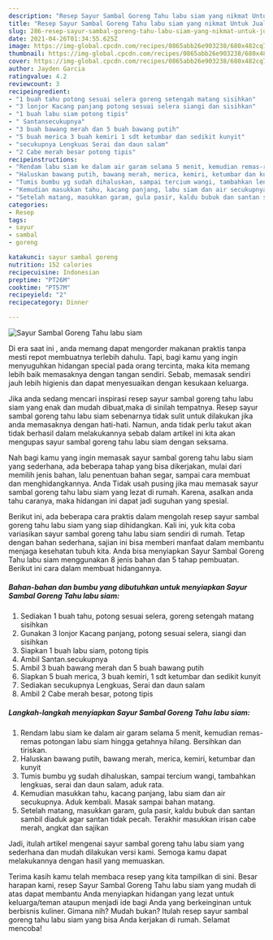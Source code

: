 ```yaml
---
description: "Resep Sayur Sambal Goreng Tahu labu siam yang nikmat Untuk Jualan"
title: "Resep Sayur Sambal Goreng Tahu labu siam yang nikmat Untuk Jualan"
slug: 286-resep-sayur-sambal-goreng-tahu-labu-siam-yang-nikmat-untuk-jualan
date: 2021-04-26T01:34:55.625Z
image: https://img-global.cpcdn.com/recipes/0865abb26e903238/680x482cq70/sayur-sambal-goreng-tahu-labu-siam-foto-resep-utama.jpg
thumbnail: https://img-global.cpcdn.com/recipes/0865abb26e903238/680x482cq70/sayur-sambal-goreng-tahu-labu-siam-foto-resep-utama.jpg
cover: https://img-global.cpcdn.com/recipes/0865abb26e903238/680x482cq70/sayur-sambal-goreng-tahu-labu-siam-foto-resep-utama.jpg
author: Jayden Garcia
ratingvalue: 4.2
reviewcount: 3
recipeingredient:
- "1 buah tahu potong sesuai selera goreng setengah matang sisihkan"
- "3 lonjor Kacang panjang potong sesuai selera siangi dan sisihkan"
- "1 buah labu siam potong tipis"
- " Santansecukupnya"
- "3 buah bawang merah dan 5 buah bawang putih"
- "5 buah merica 3 buah kemiri 1 sdt ketumbar dan sedikit kunyit"
- "secukupnya Lengkuas Serai dan daun salam"
- "2 Cabe merah besar potong tipis"
recipeinstructions:
- "Rendam labu siam ke dalam air garam selama 5 menit, kemudian remas-remas potongan labu siam hingga getahnya hilang. Bersihkan dan tiriskan."
- "Haluskan bawang putih, bawang merah, merica, kemiri, ketumbar dan kunyit"
- "Tumis bumbu yg sudah dihaluskan, sampai tercium wangi, tambahkan lengkuas, serai dan daun salam, aduk rata."
- "Kemudian masukkan tahu, kacang panjang, labu siam dan air secukupnya. Aduk kembali. Masak sampai bahan matang."
- "Setelah matang, masukkan garam, gula pasir, kaldu bubuk dan santan sambil diaduk agar santan tidak pecah. Terakhir masukkan irisan cabe merah, angkat dan sajikan"
categories:
- Resep
tags:
- sayur
- sambal
- goreng

katakunci: sayur sambal goreng 
nutrition: 152 calories
recipecuisine: Indonesian
preptime: "PT26M"
cooktime: "PT57M"
recipeyield: "2"
recipecategory: Dinner

---
```



![Sayur Sambal Goreng Tahu labu siam](https://img-global.cpcdn.com/recipes/0865abb26e903238/680x482cq70/sayur-sambal-goreng-tahu-labu-siam-foto-resep-utama.jpg)

Di era  saat ini , anda memang dapat mengorder makanan praktis tanpa mesti repot membuatnya terlebih dahulu. Tapi, bagi kamu yang ingin menyuguhkan hidangan special pada orang tercinta, maka kita memang lebih baik memasaknya dengan tangan sendiri. Sebab, memasak sendiri jauh lebih higienis dan dapat menyesuaikan dengan kesukaan keluarga.

Jika anda sedang mencari inspirasi resep sayur sambal goreng tahu labu siam yang enak dan mudah dibuat,maka di sinilah tempatnya. Resep sayur sambal goreng tahu labu siam  sebenarnya tidak sulit untuk dilakukan jika anda memasaknya dengan hati-hati. Namun, anda tidak perlu takut akan tidak berhasil dalam melakukannya 
sebab dalam artikel ini kita akan mengupas sayur sambal goreng tahu labu siam dengan seksama.  



Nah bagi kamu yang ingin memasak sayur sambal goreng tahu labu siam yang sederhana, ada beberapa tahap yang bisa dikerjakan, mulai dari memilih jenis bahan, lalu penentuan bahan segar, sampai cara membuat dan menghidangkannya. Anda Tidak usah pusing jika mau memasak sayur sambal goreng tahu labu siam yang lezat di rumah. Karena, asalkan anda  tahu caranya, maka hidangan ini dapat jadi suguhan yang spesial.

Berikut ini, ada beberapa cara praktis  dalam mengolah resep sayur sambal goreng tahu labu siam yang siap dihidangkan. Kali ini, yuk kita coba variasikan sayur sambal goreng tahu labu siam sendiri di rumah. Tetap dengan bahan sederhana, sajian ini bisa memberi manfaat dalam membantu menjaga kesehatan tubuh kita. Anda bisa menyiapkan Sayur Sambal Goreng Tahu labu siam menggunakan 8 jenis bahan dan 5 tahap pembuatan. Berikut ini cara dalam membuat hidangannya.

<!--inarticleads1-->

##### Bahan-bahan dan bumbu yang dibutuhkan untuk menyiapkan Sayur Sambal Goreng Tahu labu siam:

1. Sediakan 1 buah tahu, potong sesuai selera, goreng setengah matang sisihkan
1. Gunakan 3 lonjor Kacang panjang, potong sesuai selera, siangi dan sisihkan
1. Siapkan 1 buah labu siam, potong tipis
1. Ambil  Santan.secukupnya
1. Ambil 3 buah bawang merah dan 5 buah bawang putih
1. Siapkan 5 buah merica, 3 buah kemiri, 1 sdt ketumbar dan sedikit kunyit
1. Sediakan secukupnya Lengkuas, Serai dan daun salam
1. Ambil 2 Cabe merah besar, potong tipis




<!--inarticleads2-->

##### Langkah-langkah menyiapkan Sayur Sambal Goreng Tahu labu siam:

1. Rendam labu siam ke dalam air garam selama 5 menit, kemudian remas-remas potongan labu siam hingga getahnya hilang. Bersihkan dan tiriskan.
1. Haluskan bawang putih, bawang merah, merica, kemiri, ketumbar dan kunyit
1. Tumis bumbu yg sudah dihaluskan, sampai tercium wangi, tambahkan lengkuas, serai dan daun salam, aduk rata.
1. Kemudian masukkan tahu, kacang panjang, labu siam dan air secukupnya. Aduk kembali. Masak sampai bahan matang.
1. Setelah matang, masukkan garam, gula pasir, kaldu bubuk dan santan sambil diaduk agar santan tidak pecah. Terakhir masukkan irisan cabe merah, angkat dan sajikan




Jadi, itulah artikel mengenai  sayur sambal goreng tahu labu siam  yang sederhana dan mudah dilakukan versi kami. Semoga kamu dapat melakukannya dengan hasil yang memuaskan. 

Terima kasih kamu telah membaca resep yang kita tampilkan di sini. Besar harapan kami, resep  Sayur Sambal Goreng Tahu labu siam yang mudah di atas dapat membantu Anda menyiapkan hidangan yang lezat untuk keluarga/teman ataupun menjadi ide bagi Anda yang berkeinginan untuk berbisnis kuliner. Gimana nih? Mudah bukan? Itulah resep sayur sambal goreng tahu labu siam yang bisa Anda kerjakan di rumah. Selamat mencoba!

